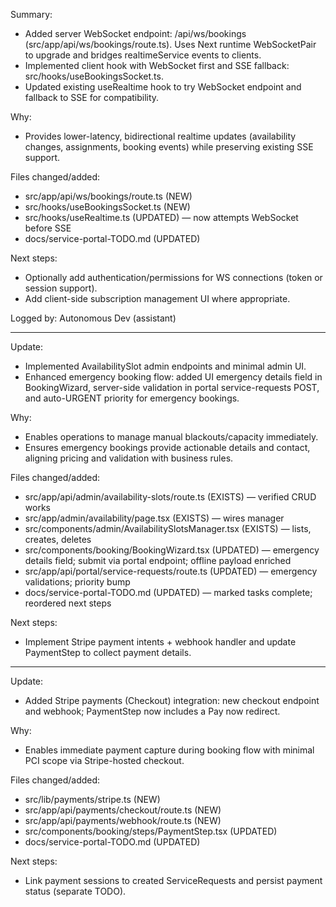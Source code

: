 Summary:
- Added server WebSocket endpoint: /api/ws/bookings (src/app/api/ws/bookings/route.ts). Uses Next runtime WebSocketPair to upgrade and bridges realtimeService events to clients.
- Implemented client hook with WebSocket first and SSE fallback: src/hooks/useBookingsSocket.ts.
- Updated existing useRealtime hook to try WebSocket endpoint and fallback to SSE for compatibility.

Why:
- Provides lower-latency, bidirectional realtime updates (availability changes, assignments, booking events) while preserving existing SSE support.

Files changed/added:
- src/app/api/ws/bookings/route.ts (NEW)
- src/hooks/useBookingsSocket.ts (NEW)
- src/hooks/useRealtime.ts (UPDATED) — now attempts WebSocket before SSE
- docs/service-portal-TODO.md (UPDATED)

Next steps:
- Optionally add authentication/permissions for WS connections (token or session support).
- Add client-side subscription management UI where appropriate.

Logged by: Autonomous Dev (assistant)

---

Update:
- Implemented AvailabilitySlot admin endpoints and minimal admin UI.
- Enhanced emergency booking flow: added UI emergency details field in BookingWizard, server-side validation in portal service-requests POST, and auto-URGENT priority for emergency bookings.

Why:
- Enables operations to manage manual blackouts/capacity immediately.
- Ensures emergency bookings provide actionable details and contact, aligning pricing and validation with business rules.

Files changed/added:
- src/app/api/admin/availability-slots/route.ts (EXISTS) — verified CRUD works
- src/app/admin/availability/page.tsx (EXISTS) — wires manager
- src/components/admin/AvailabilitySlotsManager.tsx (EXISTS) — lists, creates, deletes
- src/components/booking/BookingWizard.tsx (UPDATED) — emergency details field; submit via portal endpoint; offline payload enriched
- src/app/api/portal/service-requests/route.ts (UPDATED) — emergency validations; priority bump
- docs/service-portal-TODO.md (UPDATED) — marked tasks complete; reordered next steps

Next steps:
- Implement Stripe payment intents + webhook handler and update PaymentStep to collect payment details.

---

Update:
- Added Stripe payments (Checkout) integration: new checkout endpoint and webhook; PaymentStep now includes a Pay now redirect.

Why:
- Enables immediate payment capture during booking flow with minimal PCI scope via Stripe-hosted checkout.

Files changed/added:
- src/lib/payments/stripe.ts (NEW)
- src/app/api/payments/checkout/route.ts (NEW)
- src/app/api/payments/webhook/route.ts (NEW)
- src/components/booking/steps/PaymentStep.tsx (UPDATED)
- docs/service-portal-TODO.md (UPDATED)

Next steps:
- Link payment sessions to created ServiceRequests and persist payment status (separate TODO).
